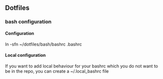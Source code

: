 ## Dotfiles

### bash configuration

#### Configuration
ln -sfn ~/dotfiles/bash/bashrc .bashrc

#### Local configuration
If you want to add local behaviour for your bashrc which you do not want to be
in the repo, you can create a ~/.local_bashrc file